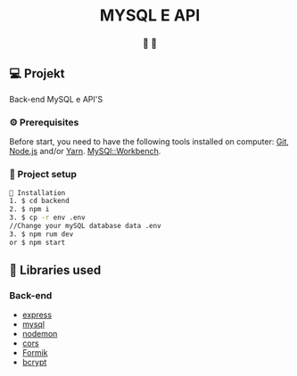 <h1 align="center">
    MYSQL E API
</h1>
<h3 align="center"> 
  🚧    🚧
</h3>


## 💻 Projekt

Back-end MySQL e API'S





### ⚙ Prerequisites

Before start, you need to have the following tools installed on computer: [Git](https://git-scm.com), [Node.js](https://nodejs.org/en/) and/or [Yarn](https://yarnpkg.com/). [MySQl::Workbench](https://www.mysql.com/products/workbench/).



### 📗 Project setup

```bash
📗 Installation
1. $ cd backend
2. $ npm i
3. $ cp -r env .env
//Change your mySQL database data .env
3. $ npm rum dev 
or $ npm start
```

## 🚀 Libraries used

### Back-end
* [express](https://www.npmjs.com/package/express)
* [mysql](https://www.npmjs.com/package/mysql)
* [nodemon](https://www.npmjs.com/package/nodemon)
* [cors](https://www.npmjs.com/package/cors)
* [Formik](https://www.npmjs.com/package/formik)
* [bcrypt](https://www.npmjs.com/package/bcrypt)
